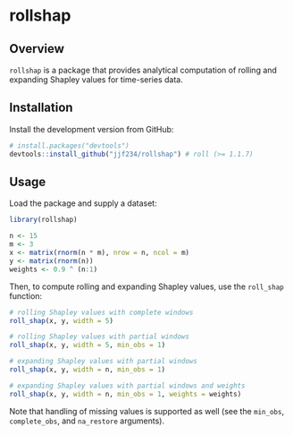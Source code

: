 # rollshap

## Overview

`rollshap` is a package that provides analytical computation of rolling and expanding Shapley values for time-series data.

## Installation

Install the development version from GitHub:

``` r
# install.packages("devtools")
devtools::install_github("jjf234/rollshap") # roll (>= 1.1.7)
```

## Usage

Load the package and supply a dataset:

``` r
library(rollshap)

n <- 15
m <- 3
x <- matrix(rnorm(n * m), nrow = n, ncol = m)
y <- matrix(rnorm(n))
weights <- 0.9 ^ (n:1)
```
Then, to compute rolling and expanding Shapley values, use the `roll_shap` function:

```r
# rolling Shapley values with complete windows
roll_shap(x, y, width = 5)

# rolling Shapley values with partial windows
roll_shap(x, y, width = 5, min_obs = 1)

# expanding Shapley values with partial windows
roll_shap(x, y, width = n, min_obs = 1)

# expanding Shapley values with partial windows and weights
roll_shap(x, y, width = n, min_obs = 1, weights = weights)
```

Note that handling of missing values is supported as well (see the `min_obs`, `complete_obs`, and `na_restore` arguments).